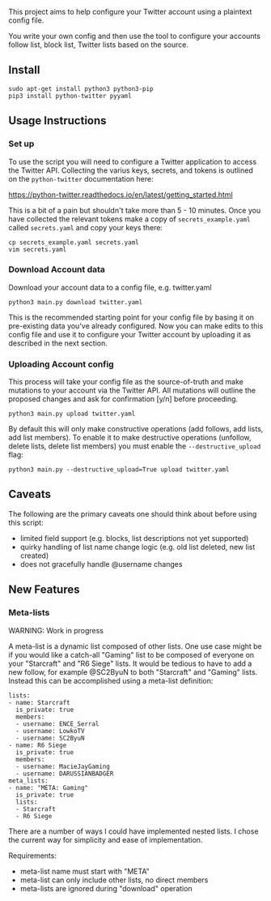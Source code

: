 This project aims to help configure your Twitter account using a plaintext
config file.

You write your own config and then use the tool to configure your accounts
follow list, block list, Twitter lists based on the source.

## Install

```
sudo apt-get install python3 python3-pip
pip3 install python-twitter pyyaml
```

## Usage Instructions

### Set up

To use the script you will need to configure a Twitter application to access
the Twitter API. Collecting the varius keys, secrets, and tokens is outlined
on the `python-twitter` documentation here:

https://python-twitter.readthedocs.io/en/latest/getting_started.html

This is a bit of a pain but shouldn't take more than 5 - 10 minutes. Once you
have collected the relevant tokens make a copy of `secrets_example.yaml`
called `secrets.yaml` and copy your keys there:

```
cp secrets_example.yaml secrets.yaml
vim secrets.yaml
```

### Download Account data

Download your account data to a config file, e.g. twitter.yaml

```
python3 main.py download twitter.yaml
```

This is the recommended starting point for your config file by basing it on
pre-existing data you've already configured. Now you can make edits to this
config file and use it to configure your Twitter account by uploading it
as described in the next section.

### Uploading Account config

This process will take your config file as the source-of-truth and make
mutations to your account via the Twitter API. All mutations will outline the
proposed changes and ask for confirmation [y/n] before proceeding.

```
python3 main.py upload twitter.yaml
```

By default this will only make constructive operations (add follows, add lists,
add list members). To enable it to make destructive operations (unfollow,
delete lists, delete list members) you must enable the `--destructive_upload`
flag:

```
python3 main.py --destructive_upload=True upload twitter.yaml 
```

## Caveats

The following are the primary caveats one should think about before using this
script:

*   limited field support (e.g. blocks, list descriptions not yet supported)
*   quirky handling of list name change logic (e.g. old list deleted, new list created)
*   does not gracefully handle @username changes

## New Features

### Meta-lists

WARNING: Work in progress

A meta-list is a dynamic list composed of other lists. One use case might be if
you would like a catch-all "Gaming" list to be composed of everyone on your
"Starcraft" and "R6 Siege" lists. It would be tedious to have to add a new
follow, for example @SC2ByuN to both "Starcraft" and "Gaming" lists. Instead
this can be accomplished using a meta-list definition:

```
lists:
- name: Starcraft
  is_private: true
  members:
  - username: ENCE_Serral
  - username: LowkoTV
  - username: SC2ByuN
- name: R6 Siege
  is_private: true
  members:
  - username: MacieJayGaming
  - username: DARUSSIANBADGER
meta_lists:
- name: "META: Gaming"
  is_private: true
  lists:
  - Starcraft
  - R6 Siege
```

There are a number of ways I could have implemented nested lists. I chose the
current way for simplicity and ease of implementation.

Requirements:

* meta-list name must start with "META"
* meta-list can only include other lists, no direct members
* meta-lists are ignored during "download" operation

